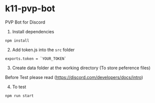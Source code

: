 # k11-pvp-bot

PVP Bot for Discord

1. Install dependencies

`npm install`

2. Add token.js into the `src` folder
```
exports.token = `YOUR_TOKEN`
```

3. Create data folder at the working directory (To store peference files)

Before Test please read (https://discord.com/developers/docs/intro)

4. To test

`npm run start`
